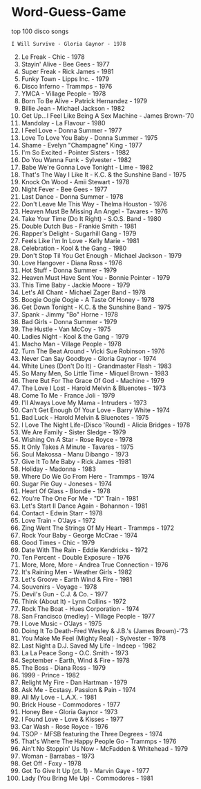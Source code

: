 # Word-Guess-Game


top 100 disco songs


    I Will Survive - Gloria Gaynor - 1978
  2. Le Freak - Chic - 1978
  3. Stayin' Alive - Bee Gees - 1977
  4. Super Freak - Rick James - 1981
  5. Funky Town - Lipps Inc. - 1979
  6. Disco Inferno - Trammps - 1976
  7. YMCA - Village People - 1978
  8. Born To Be Alive - Patrick Hernandez - 1979
  9. Billie Jean - Michael Jackson - 1982
10. Get Up...I Feel Like Being A Sex Machine - James Brown-'70
11. Mandolay - La Flavour - 1980
12. I Feel Love - Donna Summer - 1977
13. Love To Love You Baby - Donna Summer - 1975
14. Shame - Evelyn "Champagne" King - 1977
15. I'm So Excited - Pointer Sisters - 1982
16. Do You Wanna Funk - Sylvester - 1982
17. Babe We're Gonna Love Tonight - Lime - 1982
18. That's The Way I Like It - K.C. & the Sunshine Band - 1975
19. Knock On Wood - Amii Stewart - 1978
20. Night Fever - Bee Gees - 1977
21. Last Dance - Donna Summer - 1978
22. Don't Leave Me This Way - Thelma Houston - 1976
23. Heaven Must Be Missing An Angel - Tavares - 1976
24. Take Your Time (Do It Right) - S.O.S. Band - 1980
25. Double Dutch Bus - Frankie Smith - 1981
26. Rapper's Delight - Sugarhill Gang - 1979
27. Feels Like I'm In Love - Kelly Marie - 1981
28. Celebration - Kool & the Gang - 1980
29. Don't Stop Til You Get Enough - Michael Jackson - 1979
30. Love Hangover - Diana Ross - 1976
31. Hot Stuff - Donna Summer - 1979
32. Heaven Must Have Sent You - Bonnie Pointer - 1979
33. This Time Baby - Jackie Moore - 1979
34. Let's All Chant - Michael Zager Band - 1978
35. Boogie Oogie Oogie - A Taste Of Honey - 1978
36. Get Down Tonight - K.C. & the Sunshine Band - 1975
37. Spank - Jimmy "Bo" Horne - 1978
38. Bad Girls - Donna Summer - 1979
39. The Hustle - Van McCoy - 1975
40. Ladies Night - Kool & the Gang - 1979
41. Macho Man - Village People - 1978
42. Turn The Beat Around - Vicki Sue Robinson - 1976
43. Never Can Say Goodbye - Gloria Gaynor - 1974
44. White Lines (Don't Do It) - Grandmaster Flash - 1983
45. So Many Men, So Little Time - Miquel Brown - 1983
46. There But For The Grace Of God - Machine - 1979
47. The Love I Lost - Harold Melvin & Bluenotes - 1973
48. Come To Me - France Joli - 1979
49. I'll Always Love My Mama - Intruders - 1973
50. Can't Get Enough Of Your Love - Barry White - 1974
51. Bad Luck - Harold Melvin & Bluenotes - 1975
52. I Love The Night Life-(Disco 'Round) - Alicia Bridges - 1978
53. We Are Family - Sister Sledge - 1979
54. Wishing On A Star - Rose Royce - 1978
55. It Only Takes A Minute - Tavares - 1975
56. Soul Makossa - Manu Dibango - 1973
57. Give It To Me Baby - Rick James -1981
58. Holiday - Madonna - 1983
59. Where Do We Go From Here - Trammps - 1974
60. Sugar Pie Guy - Joneses - 1974
61. Heart Of Glass - Blondie - 1978
62. You're The One For Me - "D" Train - 1981
63. Let's Start II Dance Again - Bohannon - 1981
64. Contact - Edwin Starr - 1978
65. Love Train - O'Jays - 1972
66. Zing Went The Strings Of My Heart - Trammps - 1972
67. Rock Your Baby - George McCrae - 1974
68. Good Times - Chic - 1979
69. Date With The Rain - Eddie Kendricks - 1972
70. Ten Percent - Double Exposure - 1976
71. More, More, More - Andrea True Connection - 1976
72. It's Raining Men - Weather Girls - 1982
73. Let's Groove - Earth Wind & Fire - 1981
74. Souvenirs - Voyage - 1978
75. Devil's Gun - C.J. & Co. - 1977
76. Think (About It) - Lynn Collins - 1972
77. Rock The Boat - Hues Corporation - 1974
78. San Francisco (medley) - Village People - 1977
79. I Love Music - O'Jays - 1975
80. Doing It To Death-Fred Wesley & J.B.'s (James Brown)-'73
81. You Make Me Feel (Mighty Real) - Sylvester - 1978
82. Last Night a D.J. Saved My Life - Indeep - 1982
83. La La Peace Song - O.C. Smith - 1973
84. September - Earth, Wind & Fire - 1978
85. The Boss - Diana Ross - 1979
86. 1999 - Prince - 1982
87. Relight My Fire - Dan Hartman - 1979
88. Ask Me - Ecstasy. Passion & Pain - 1974
89. All My Love - L.A.X. - 1981
90. Brick House - Commodores - 1977
91. Honey Bee - Gloria Gaynor - 1973
92. I Found Love - Love & Kisses - 1977
93. Car Wash - Rose Royce - 1976
94. TSOP - MFSB featuring the Three Degrees - 1974
95. That's Where The Happy People Go - Trammps - 1976
96. Ain't No Stoppin' Us Now - McFadden & Whitehead - 1979
97. Woman - Barrabas - 1973
98. Get Off - Foxy - 1978
99. Got To Give It Up (pt. 1) - Marvin Gaye - 1977
100. Lady (You Bring Me Up) - Commodores - 1981